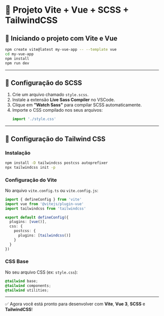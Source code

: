 # 🧪 Projeto Vite + Vue + SCSS + TailwindCSS

## 🚀 Iniciando o projeto com Vite e Vue

```bash
npm create vite@latest my-vue-app -- --template vue
cd my-vue-app
npm install
npm run dev
```

---

## 🎨 Configuração do SCSS

1. Crie um arquivo chamado `style.scss`.
2. Instale a extensão **Live Sass Compiler** no VSCode.
3. Clique em **"Watch Sass"** para compilar SCSS automaticamente.
4. Importe o CSS compilado nos seus arquivos:
   ```js
   import './style.css'
   ```

---

## 💨 Configuração do Tailwind CSS

### Instalação
```bash
npm install -D tailwindcss postcss autoprefixer
npx tailwindcss init -p
```

### Configuração do Vite

No arquivo `vite.config.ts` ou `vite.config.js`:
```ts
import { defineConfig } from 'vite'
import vue from '@vitejs/plugin-vue'
import tailwindcss from 'tailwindcss'

export default defineConfig({
  plugins: [vue()],
  css: {
    postcss: {
      plugins: [tailwindcss()]
    }
  }
})
```

### CSS Base

No seu arquivo CSS (ex: `style.css`):
```css
@tailwind base;
@tailwind components;
@tailwind utilities;
```

---

✅ Agora você está pronto para desenvolver com **Vite**, **Vue 3**, **SCSS** e **TailwindCSS**!

